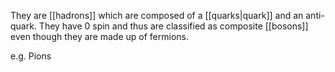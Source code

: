 They are [[hadrons]] which are composed of a [[quarks|quark]] and an anti-quark.
They have 0 spin and thus are classified as composite [[bosons]] even though they are made up of fermions.

e.g. Pions